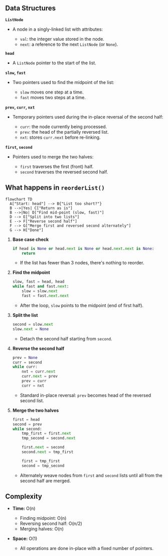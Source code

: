 ## Data Structures

**`ListNode`**

* A node in a singly-linked list with attributes:

  * `val`: the integer value stored in the node.
  * `next`: a reference to the next `ListNode` (or `None`).

**`head`**

* A `ListNode` pointer to the start of the list.

**`slow`, `fast`**

* Two pointers used to find the midpoint of the list:

  * `slow` moves one step at a time.
  * `fast` moves two steps at a time.

**`prev`, `curr`, `nxt`**

* Temporary pointers used during the in-place reversal of the second half:

  * `curr`: the node currently being processed.
  * `prev`: the head of the partially reversed list.
  * `nxt`: stores `curr.next` before re-linking.

**`first`, `second`**

* Pointers used to merge the two halves:

  * `first` traverses the first (front) half.
  * `second` traverses the reversed second half.

## What happens in `reorderList()`

```mermaid
flowchart TD
  A["Start: head"] --> B{"List too short?"}
  B -->|Yes| C["Return as is"]
  B -->|No| D["Find mid-point (slow, fast)"]
  D --> E["Split into two lists"]
  E --> F["Reverse second half"]
  F --> G["Merge first and reversed second alternately"]
  G --> H["Done"]
```

1. **Base case check**

   ```python
   if head is None or head.next is None or head.next.next is None:
       return
   ```

   * If the list has fewer than 3 nodes, there's nothing to reorder.

2. **Find the midpoint**

   ```python
   slow, fast = head, head
   while fast and fast.next:
       slow = slow.next
       fast = fast.next.next
   ```

   * After the loop, `slow` points to the midpoint (end of first half).

3. **Split the list**

   ```python
   second = slow.next
   slow.next = None
   ```

   * Detach the second half starting from `second`.

4. **Reverse the second half**

   ```python
   prev = None
   curr = second
   while curr:
       nxt = curr.next
       curr.next = prev
       prev = curr
       curr = nxt
   ```

   * Standard in-place reversal: `prev` becomes head of the reversed second list.

5. **Merge the two halves**

   ```python
   first = head
   second = prev
   while second:
       tmp_first = first.next
       tmp_second = second.next

       first.next = second
       second.next = tmp_first

       first = tmp_first
       second = tmp_second
   ```

   * Alternately weave nodes from `first` and `second` lists until all from the second half are merged.

## Complexity

* **Time:** O(n)

  * Finding midpoint: O(n)
  * Reversing second half: O(n/2)
  * Merging halves: O(n)

* **Space:** O(1)

  * All operations are done in-place with a fixed number of pointers.
